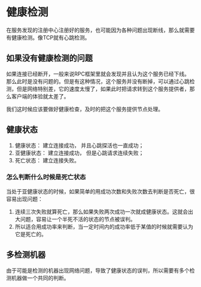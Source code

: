 # 健康检测

在服务发现的注册中心注册好的服务，也可能因为各种问题出现断线，那么就需要有健康检测。像TCP就有心跳检测。

## 如果没有健康检测的问题
如果连接已经断开，一般来说RPC框架里就会发现并且认为这个服务已经下线。那么此时是没有问题的。但是有这种情况，这个服务并没有断掉，可以通过心跳检测，但是网络特别差，它的速度太慢了，如果此时把请求转到这个服务提供者，那么客户端的体验就太差了。

我们这时候应该要做好健康检查，及时的把这个服务提供节点处理。

## 健康状态
1. 健康状态：
建立连接成功，
并且心跳探活也一直成功；
2. 亚健康状态：
建立连接成功，
但是心跳请求连续失败；
3. 死亡状态：
建立连接失败。

### 怎么判断什么时候是死亡状态
当处于亚健康状态的时候，如果简单的用成功次数和失败次数去判断是否死亡，很容易出现问题：
1. 连续三次失败就算死亡，那么如果失败两次成功一次就成健康状态。这就会出大问题，容易让一个半死不活的状态的节点被误判。
2. 所以适合用成功率来判断，当一定时间内的成功率低于某值的时候就需要认为它是死亡的。

## 多检测机器
由于可能是检测的机器出现网络问题，导致了健康状态的误判，所以需要有多个检测机器做一个共同的判断。